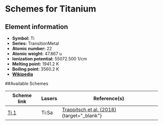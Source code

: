 # Schemes for Titanium

## Element information

- **Symbol:** Ti
- **Series:** TransitionMetal
- **Atomic number:** 22
- **Atomic weight:** 47.867 u
- **Ionization potential:** 55072.500 1/cm
- **Melting point:** 1941.2 K
- **Boiling point:** 3560.2 K
- [**Wikipedia**](https://en.wikipedia.org/wiki/Titanium)

##Available Schemes

|       Scheme link       | Lasers |                                  Reference(s)                                   |
| ----------------------- | ------ | ------------------------------------------------------------------------------- |
| [Ti 1](../ti/ti-001.md) | Ti:Sa  | [Trappitsch et al. (2018)](https://doi.org/10.1039/C8JA00269J){target="_blank"} |
